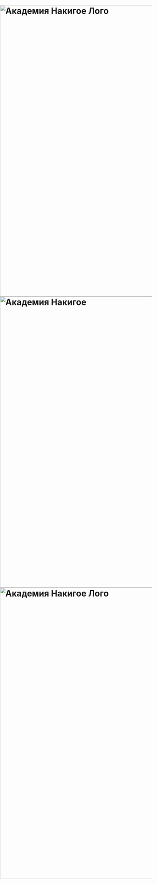 <h1><a href="https://nakigoe.org" style="background-color: black;" target="_blank">
<img style="display: block; width: 100vw; 
  position: relative;
  left: 50%;
  right: 50%;
  margin-left: -50vw;
  margin-right: -50vw;"
  src="https://nakigoe.org/_IMG/logo-hot.png" 
  srcset="https://nakigoe.org/_IMG/logo-hot.png 4800w,
    https://nakigoe.org/_SRC/logo-hot-3840.png 3840w,
    https://nakigoe.org/_SRC/logo-hot-2560.png 2560w,
    https://nakigoe.org/_SRC/logo-hot-2400.png 2400w,
    https://nakigoe.org/_SRC/logo-hot-2048.png 2048w,
    https://nakigoe.org/_SRC/logo-hot-1920.png 1920w,
    https://nakigoe.org/_SRC/logo-hot-1600.png 1600w,
    https://nakigoe.org/_SRC/logo-hot-1440.png 1440w,
    https://nakigoe.org/_SRC/logo-hot-1280.png 1280w,
    https://nakigoe.org/_SRC/logo-hot-1200.png 1200w,
    https://nakigoe.org/_SRC/logo-hot-1080.png 1080w,
    https://nakigoe.org/_SRC/logo-hot-960.png 960w,
    https://nakigoe.org/_SRC/logo-hot-720.png 720w,
    https://nakigoe.org/_SRC/logo-hot-600.png 600w,
    https://nakigoe.org/_SRC/logo-hot-480.png 480w,
    https://nakigoe.org/_SRC/logo-hot-300.png 300w"
  alt="Академия Накигое Лого">
<img style="mix-blend-mode: multiply; display: block; width: 100vw;
  position: relative;
  left: 50%;
  right: 50%;
  margin-left: -50vw;
  margin-right: -50vw;
  z-index: 10;" 
  src="https://nakigoe.org/_IMG/nakigoe-academy-night.jpg" 
  srcset="https://nakigoe.org/_IMG/nakigoe-academy-night.jpg 2800w,
    https://nakigoe.org/_SRC/nakigoe-academy-night-2048.jpg 2048w"
  alt="Академия Накигое">
<img style="display: block; width: 100vw; 
  position: relative;
  left: 50%;
  right: 50%;
  margin-left: -50vw;
  margin-right: -50vw;"
  src="https://nakigoe.org/_IMG/logo.png" 
  srcset="https://nakigoe.org/_IMG/logo.png 4800w,
    https://nakigoe.org/_SRC/logo-3840.png 3840w,
    https://nakigoe.org/_SRC/logo-2560.png 2560w,
    https://nakigoe.org/_SRC/logo-2400.png 2400w,
    https://nakigoe.org/_SRC/logo-2048.png 2048w,
    https://nakigoe.org/_SRC/logo-1920.png 1920w,
    https://nakigoe.org/_SRC/logo-1600.png 1600w,
    https://nakigoe.org/_SRC/logo-1440.png 1440w,
    https://nakigoe.org/_SRC/logo-1280.png 1280w,
    https://nakigoe.org/_SRC/logo-1200.png 1200w,
    https://nakigoe.org/_SRC/logo-1080.png 1080w,
    https://nakigoe.org/_SRC/logo-960.png 960w,
    https://nakigoe.org/_SRC/logo-720.png 720w,
    https://nakigoe.org/_SRC/logo-600.png 600w,
    https://nakigoe.org/_SRC/logo-480.png 480w,
    https://nakigoe.org/_SRC/logo-300.png 300w"
  alt="Академия Накигое Лого">
</a></h1>
